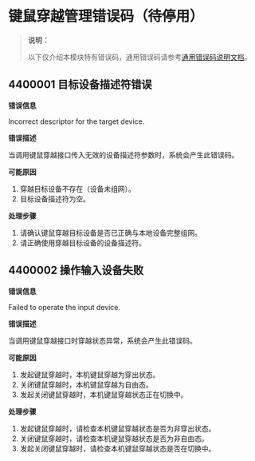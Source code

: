 # 键鼠穿越管理错误码（待停用）

> **说明：**
>
> 以下仅介绍本模块特有错误码，通用错误码请参考[通用错误码说明文档](../errorcode-universal.md)。

<!--Del-->
## 4400001 目标设备描述符错误

**错误信息**

Incorrect descriptor for the target device.

**错误描述**

当调用键鼠穿越接口传入无效的设备描述符参数时，系统会产生此错误码。

**可能原因**

1. 穿越目标设备不存在（设备未组网）。
2. 目标设备描述符为空。

**处理步骤**

1. 请确认键鼠穿越目标设备是否已正确与本地设备完整组网。
2. 请正确使用穿越目标设备的设备描述符。<!--DelEnd-->

<!--Del-->
## 4400002 操作输入设备失败

**错误信息**

Failed to operate the input device.

**错误描述**

当调用键鼠穿越接口时穿越状态异常，系统会产生此错误码。

**可能原因**

1. 发起键鼠穿越时，本机键鼠穿越为穿出状态。
2. 关闭键鼠穿越时，本机键鼠穿越为自由态。
3. 发起关闭键鼠穿越时，本机键鼠穿越状态正在切换中。

**处理步骤**

1. 发起键鼠穿越时，请检查本机键鼠穿越状态是否为非穿出状态。
2. 关闭键鼠穿越时，请检查本机键鼠穿越状态是否为非自由态。
3. 发起关闭键鼠穿越时，请检查本机键鼠穿越状态是否在切换中。<!--DelEnd-->